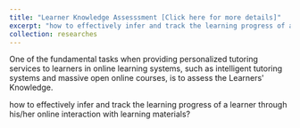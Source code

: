 ```yaml
---
title: "Learner Knowledge Assesssment [Click here for more details]"
excerpt: "how to effectively infer and track the learning progress of a learner through his/her online interaction with learning materials?<br/><img src='/images/knowledge_tracing.png' align='center' width='80%' />"
collection: researches
---
```


One of the fundamental tasks when providing personalized tutoring services to learners in online learning systems, such as intelligent tutoring systems and massive open online courses, is to assess the Learners' Knowledge.


how to effectively infer and track the learning progress of a learner through his/her online interaction with learning materials?

